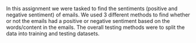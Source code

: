 In this assignment we were tasked to find the sentiments (positive and negative sentiment) of emails. 
We used 3 different methods to find whether or not the emails had a positive or negative sentiment based on the words/content in the emails. 
The overall testing methods were to split the data into training and testing datasets.

